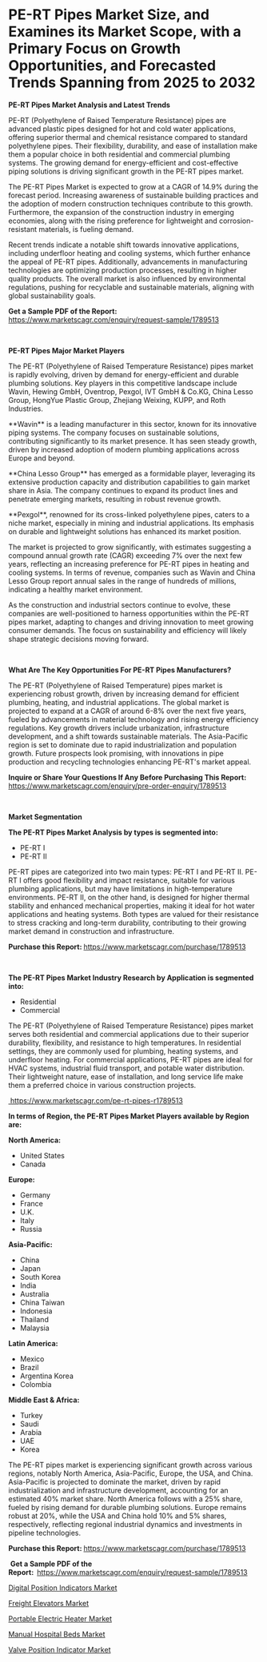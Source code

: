 <p><h1>PE-RT Pipes Market Size, and Examines its Market Scope, with a Primary Focus on Growth Opportunities, and Forecasted Trends Spanning from 2025 to 2032</h1></p><p><strong>PE-RT Pipes Market Analysis and Latest Trends</strong></p>
<p><p>PE-RT (Polyethylene of Raised Temperature Resistance) pipes are advanced plastic pipes designed for hot and cold water applications, offering superior thermal and chemical resistance compared to standard polyethylene pipes. Their flexibility, durability, and ease of installation make them a popular choice in both residential and commercial plumbing systems. The growing demand for energy-efficient and cost-effective piping solutions is driving significant growth in the PE-RT pipes market.</p><p>The PE-RT Pipes Market is expected to grow at a CAGR of 14.9% during the forecast period. Increasing awareness of sustainable building practices and the adoption of modern construction techniques contribute to this growth. Furthermore, the expansion of the construction industry in emerging economies, along with the rising preference for lightweight and corrosion-resistant materials, is fueling demand.</p><p>Recent trends indicate a notable shift towards innovative applications, including underfloor heating and cooling systems, which further enhance the appeal of PE-RT pipes. Additionally, advancements in manufacturing technologies are optimizing production processes, resulting in higher quality products. The overall market is also influenced by environmental regulations, pushing for recyclable and sustainable materials, aligning with global sustainability goals.</p></p>
<p><strong>Get a Sample PDF of the Report:&nbsp;</strong> <a href="https://www.marketscagr.com/enquiry/request-sample/1789513?utm_campaign=3546&utm_medium=2&utm_source=Github&utm_content=ia&utm_term=25032025&utm_id=pe-rt-pipes">https://www.marketscagr.com/enquiry/request-sample/1789513</a></p>
<p>&nbsp;</p>
<p><strong>PE-RT Pipes Major Market Players</strong></p>
<p><p>The PE-RT (Polyethylene of Raised Temperature Resistance) pipes market is rapidly evolving, driven by demand for energy-efficient and durable plumbing solutions. Key players in this competitive landscape include Wavin, Hewing GmbH, Oventrop, Pexgol, IVT GmbH & Co.KG, China Lesso Group, HongYue Plastic Group, Zhejiang Weixing, KUPP, and Roth Industries.</p><p>**Wavin** is a leading manufacturer in this sector, known for its innovative piping systems. The company focuses on sustainable solutions, contributing significantly to its market presence. It has seen steady growth, driven by increased adoption of modern plumbing applications across Europe and beyond.</p><p>**China Lesso Group** has emerged as a formidable player, leveraging its extensive production capacity and distribution capabilities to gain market share in Asia. The company continues to expand its product lines and penetrate emerging markets, resulting in robust revenue growth.</p><p>**Pexgol**, renowned for its cross-linked polyethylene pipes, caters to a niche market, especially in mining and industrial applications. Its emphasis on durable and lightweight solutions has enhanced its market position.</p><p>The market is projected to grow significantly, with estimates suggesting a compound annual growth rate (CAGR) exceeding 7% over the next few years, reflecting an increasing preference for PE-RT pipes in heating and cooling systems. In terms of revenue, companies such as Wavin and China Lesso Group report annual sales in the range of hundreds of millions, indicating a healthy market environment.</p><p>As the construction and industrial sectors continue to evolve, these companies are well-positioned to harness opportunities within the PE-RT pipes market, adapting to changes and driving innovation to meet growing consumer demands. The focus on sustainability and efficiency will likely shape strategic decisions moving forward.</p></p>
<p>&nbsp;</p>
<p><strong>What Are The Key Opportunities For PE-RT Pipes Manufacturers?</strong></p>
<p><p>The PE-RT (Polyethylene of Raised Temperature) pipes market is experiencing robust growth, driven by increasing demand for efficient plumbing, heating, and industrial applications. The global market is projected to expand at a CAGR of around 6-8% over the next five years, fueled by advancements in material technology and rising energy efficiency regulations. Key growth drivers include urbanization, infrastructure development, and a shift towards sustainable materials. The Asia-Pacific region is set to dominate due to rapid industrialization and population growth. Future prospects look promising, with innovations in pipe production and recycling technologies enhancing PE-RT's market appeal.</p></p>
<p><strong>Inquire or Share Your Questions If Any Before Purchasing This Report:</strong> <a href="https://www.marketscagr.com/enquiry/pre-order-enquiry/1789513?utm_campaign=3546&utm_medium=2&utm_source=Github&utm_content=ia&utm_term=25032025&utm_id=pe-rt-pipes">https://www.marketscagr.com/enquiry/pre-order-enquiry/1789513</a></p>
<p>&nbsp;</p>
<p><strong>Market Segmentation</strong></p>
<p><strong>The PE-RT Pipes Market Analysis by types is segmented into:</strong></p>
<p><ul><li>PE-RT Ⅰ</li><li>PE-RT Ⅱ</li></ul></p>
<p><p>PE-RT pipes are categorized into two main types: PE-RT I and PE-RT II. PE-RT I offers good flexibility and impact resistance, suitable for various plumbing applications, but may have limitations in high-temperature environments. PE-RT II, on the other hand, is designed for higher thermal stability and enhanced mechanical properties, making it ideal for hot water applications and heating systems. Both types are valued for their resistance to stress cracking and long-term durability, contributing to their growing market demand in construction and infrastructure.</p></p>
<p><strong>Purchase this Report:&nbsp;</strong><a href="https://www.marketscagr.com/purchase/1789513?utm_campaign=3546&utm_medium=2&utm_source=Github&utm_content=ia&utm_term=25032025&utm_id=pe-rt-pipes">https://www.marketscagr.com/purchase/1789513</a></p>
<p>&nbsp;</p>
<p><strong>The PE-RT Pipes Market Industry Research by Application is segmented into:</strong></p>
<p><ul><li>Residential</li><li>Commercial</li></ul></p>
<p><p>The PE-RT (Polyethylene of Raised Temperature Resistance) pipes market serves both residential and commercial applications due to their superior durability, flexibility, and resistance to high temperatures. In residential settings, they are commonly used for plumbing, heating systems, and underfloor heating. For commercial applications, PE-RT pipes are ideal for HVAC systems, industrial fluid transport, and potable water distribution. Their lightweight nature, ease of installation, and long service life make them a preferred choice in various construction projects.</p></p>
<p><a href="https://www.marketscagr.com/pe-rt-pipes-r1789513?utm_campaign=3546&utm_medium=2&utm_source=Github&utm_content=ia&utm_term=25032025&utm_id=pe-rt-pipes">&nbsp;https://www.marketscagr.com/pe-rt-pipes-r1789513</a></p>
<p><strong>In terms of Region, the PE-RT Pipes Market Players available by Region are:</strong></p>
<p>
    <p> <strong> North America: </strong>
        <ul>
            <li>United States</li>
            <li>Canada</li>
        </ul>
        </p> 
    <p> <strong> Europe: </strong>
        <ul>
            <li>Germany</li>
            <li>France</li>
            <li>U.K.</li>
            <li>Italy</li>
            <li>Russia</li>
        </ul>
        </p> 
    <p> <strong> Asia-Pacific: </strong>
        <ul>
            <li>China</li>
            <li>Japan</li>
            <li>South Korea</li>
            <li>India</li>
            <li>Australia</li>
            <li>China Taiwan</li>
            <li>Indonesia</li>
            <li>Thailand</li>
            <li>Malaysia</li>
        </ul>
        </p> 
    <p> <strong> Latin America: </strong>
        <ul>
            <li>Mexico</li>
            <li>Brazil</li>
            <li>Argentina Korea</li>
            <li>Colombia</li>
        </ul>
        </p> 
    <p> <strong> Middle East & Africa: </strong>
        <ul>
            <li>Turkey</li>
            <li>Saudi</li>
            <li>Arabia</li>
            <li>UAE</li>
            <li>Korea</li>
        </ul>
    </p>
    </p>
<p><p>The PE-RT pipes market is experiencing significant growth across various regions, notably North America, Asia-Pacific, Europe, the USA, and China. Asia-Pacific is projected to dominate the market, driven by rapid industrialization and infrastructure development, accounting for an estimated 40% market share. North America follows with a 25% share, fueled by rising demand for durable plumbing solutions. Europe remains robust at 20%, while the USA and China hold 10% and 5% shares, respectively, reflecting regional industrial dynamics and investments in pipeline technologies.</p></p>
<p><strong>Purchase this Report: </strong><a href="https://www.marketscagr.com/purchase/1789513?utm_campaign=3546&utm_medium=2&utm_source=Github&utm_content=ia&utm_term=25032025&utm_id=pe-rt-pipes">https://www.marketscagr.com/purchase/1789513</a></p>
<p>&nbsp;<strong>Get a Sample PDF of the Report:&nbsp;&nbsp;</strong><a href="https://www.marketscagr.com/enquiry/request-sample/1789513?utm_campaign=3546&utm_medium=2&utm_source=Github&utm_content=ia&utm_term=25032025&utm_id=pe-rt-pipes">https://www.marketscagr.com/enquiry/request-sample/1789513</a></p>
<p><strong></strong></p>
<p><p><a href="https://www.linkedin.com/pulse/global-digital-position-indicators-market-trends-innovations-9cunc?utm_campaign=3546&utm_medium=2&utm_source=Github&utm_content=ia&utm_term=25032025&utm_id=pe-rt-pipes">Digital Position Indicators Market</a></p><p><a href="https://www.linkedin.com/pulse/freight-elevators-market-evolution-regional-adaptations-innovation-ndzqc?utm_campaign=3546&utm_medium=2&utm_source=Github&utm_content=ia&utm_term=25032025&utm_id=pe-rt-pipes">Freight Elevators Market</a></p><p><a href="https://www.linkedin.com/pulse/portable-electric-heater-market-size-growing-cagr-117-usvsc?utm_campaign=3546&utm_medium=2&utm_source=Github&utm_content=ia&utm_term=25032025&utm_id=pe-rt-pipes">Portable Electric Heater Market</a></p><p><a href="https://www.linkedin.com/pulse/manual-hospital-beds-market-analysis-report-2025-2032-share-jsplc?utm_campaign=3546&utm_medium=2&utm_source=Github&utm_content=ia&utm_term=25032025&utm_id=pe-rt-pipes">Manual Hospital Beds Market</a></p><p><a href="https://www.linkedin.com/pulse/valve-position-indicator-market-evolution-41-cagr-key-trends-h8g3c?utm_campaign=3546&utm_medium=2&utm_source=Github&utm_content=ia&utm_term=25032025&utm_id=pe-rt-pipes">Valve Position Indicator Market</a></p></p>